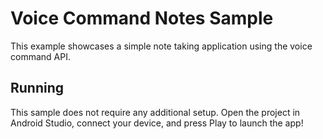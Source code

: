 # Voice Command Notes Sample

This example showcases a simple note taking application using the voice command API.

## Running

This sample does not require any additional setup. Open the project in Android Studio, connect your device, and press Play to launch the app!
